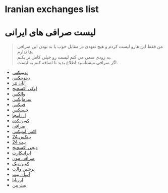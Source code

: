 # Iranian exchanges list
# لیست صرافی های ایرانی

> من فقط این هارو لیست کردم و هیچ تعهدی در مقابل خوب یا بد بودن این صرافی ها ندارم.<br/>
> به زودی سعی می کنم لیست رو خیلی کامل تر بکنم.<br/>
> اگر صرافی میشناسید اطلاع بدید تا اضافه کنم به لیست.<br/>

- [نوبینکس](https://nobitex.ir/)
- [رمزینکس](https://ramzinex.com/)
- [آبان تتر](https://abantether.com/app/app/dashboards/default/quick)
- [اوکی اکسچنج](https://ok-ex.io/)
- [والکس](https://wallex.ir/)
- [سرمایکس](https://sarmayex.com/)
- [فینکس](https://phinix.ir/)
- [جیبینکس](https://jibitex.com/)
- [ارزاینجا](https://arzinja.info/)
- [کوین کده](https://coinkade.com/)
- [صرافی](https://sarafi.io/)
- [اکس اونیکس](https://exonyx.ir/)
- [بیتکس 24](https://bitex24.com/)
- [بیت 24](https://bit24.cash/)
- [دیجی اکسچنج](https://digiexchange.biz/)
- [ایرانیکارت](https://www.iranicard.ir/)
- [صرافی مون](https://sarafimoon.com/)
- [کوین نیک](https://coinnik.com/)
- [پرشین والت](https://persianwallet.com/)
- [آسان بیت](https://asanbtc.com/)
- [ارزپایا](https://arzpaya.com/)
- [بیت پین](https://bitpin.ir/)

